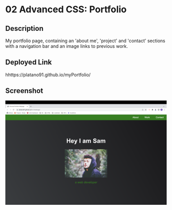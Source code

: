 # 02 Advanced CSS: Portfolio

## Description
My portfolio page, containing an 'about me', 'project' and 'contact' sections with a navigation bar and an image links to previous work.

## Deployed Link
hhttps://platano91.github.io/myPortfolio/
## Screenshot
![Portfolio page screenshot](<Assets/images/Screenshot 2023-10-14 at 3.00.15 PM.png>)

